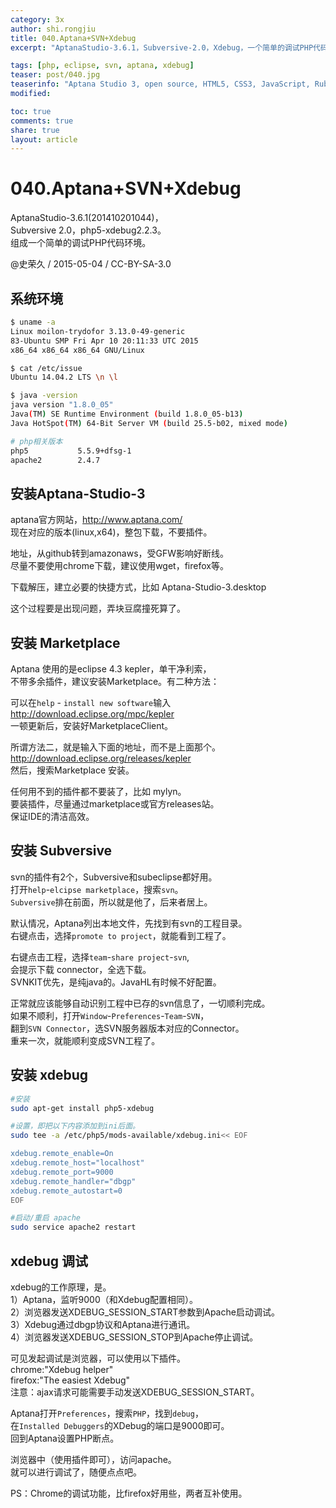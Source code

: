 ```yaml
---
category: 3x
author: shi.rongjiu
title: 040.Aptana+SVN+Xdebug
excerpt: "AptanaStudio-3.6.1，Subversive-2.0，Xdebug，一个简单的调试PHP代码环境。"

tags: [php, eclipse, svn, aptana, xdebug]
teaser: post/040.jpg
teaserinfo: "Aptana Studio 3, open source, HTML5, CSS3, JavaScript, Ruby, Rails, PHP and Python"
modified: 

toc: true
comments: true
share: true
layout: article
---
```


# 040.Aptana+SVN+Xdebug

AptanaStudio-3.6.1(201410201044)，  
Subversive 2.0，php5-xdebug2.2.3。  
组成一个简单的调试PHP代码环境。

@史荣久 / 2015-05-04 / CC-BY-SA-3.0  

## 系统环境

``` bash
$ uname -a
Linux moilon-trydofor 3.13.0-49-generic 
83-Ubuntu SMP Fri Apr 10 20:11:33 UTC 2015 
x86_64 x86_64 x86_64 GNU/Linux

$ cat /etc/issue
Ubuntu 14.04.2 LTS \n \l

$ java -version
java version "1.8.0_05"
Java(TM) SE Runtime Environment (build 1.8.0_05-b13)
Java HotSpot(TM) 64-Bit Server VM (build 25.5-b02, mixed mode)

# php相关版本
php5           5.5.9+dfsg-1
apache2        2.4.7

```

## 安装Aptana-Studio-3

aptana官方网站，http://www.aptana.com/  
现在对应的版本(linux,x64)，整包下载，不要插件。

地址，从github转到amazonaws，受GFW影响好断线。  
尽量不要使用chrome下载，建议使用wget，firefox等。

下载解压，建立必要的快捷方式，比如
Aptana-Studio-3.desktop

这个过程要是出现问题，弄块豆腐撞死算了。

## 安装 Marketplace

Aptana 使用的是eclipse 4.3 kepler，单干净利索，  
不带多余插件，建议安装Marketplace。有二种方法：

可以在`help` - `install new software`输入  
http://download.eclipse.org/mpc/kepler  
一顿更新后，安装好MarketplaceClient。  

所谓方法二，就是输入下面的地址，而不是上面那个。  
http://download.eclipse.org/releases/kepler  
然后，搜索Marketplace 安装。

任何用不到的插件都不要装了，比如 mylyn。  
要装插件，尽量通过marketplace或官方releases站。  
保证IDE的清洁高效。

## 安装 Subversive

svn的插件有2个，Subversive和subeclipse都好用。  
打开`help`-`elcipse marketplace`，搜索`svn`。  
`Subversive`排在前面，所以就是他了，后来者居上。

默认情况，Aptana列出本地文件，先找到有svn的工程目录。  
右键点击，选择`promote to project`，就能看到工程了。

右键点击工程，选择`team`-`share project`-`svn`,  
会提示下载 connector，全选下载。  
SVNKIT优先，是纯java的。JavaHL有时候不好配置。

正常就应该能够自动识别工程中已存的svn信息了，一切顺利完成。  
如果不顺利，打开`Window`-`Preferences`-`Team`-`SVN`，  
翻到`SVN Connector`，选SVN服务器版本对应的Connector。  
重来一次，就能顺利变成SVN工程了。

## 安装 xdebug

``` bash
#安装
sudo apt-get install php5-xdebug

#设置，即把以下内容添加到ini后面。
sudo tee -a /etc/php5/mods-available/xdebug.ini<< EOF

xdebug.remote_enable=On
xdebug.remote_host="localhost"
xdebug.remote_port=9000
xdebug.remote_handler="dbgp"
xdebug.remote_autostart=0
EOF

#启动/重启 apache
sudo service apache2 restart 

```

## xdebug 调试

xdebug的工作原理，是。  
1）Aptana，监听9000（和Xdebug配置相同）。  
2）浏览器发送XDEBUG_SESSION_START参数到Apache启动调试。  
3）Xdebug通过dbgp协议和Aptana进行通讯。  
4）浏览器发送XDEBUG_SESSION_STOP到Apache停止调试。

可见发起调试是浏览器，可以使用以下插件。  
chrome:"Xdebug helper"  
firefox:"The easiest Xdebug"  
注意：ajax请求可能需要手动发送XDEBUG_SESSION_START。

Aptana打开`Preferences`，搜索`PHP`，找到`debug`，  
在`Installed Debuggers`的XDebug的端口是9000即可。  
回到Aptana设置PHP断点。

浏览器中（使用插件即可），访问apache。  
就可以进行调试了，随便点点吧。  

PS：Chrome的调试功能，比firefox好用些，两者互补使用。
